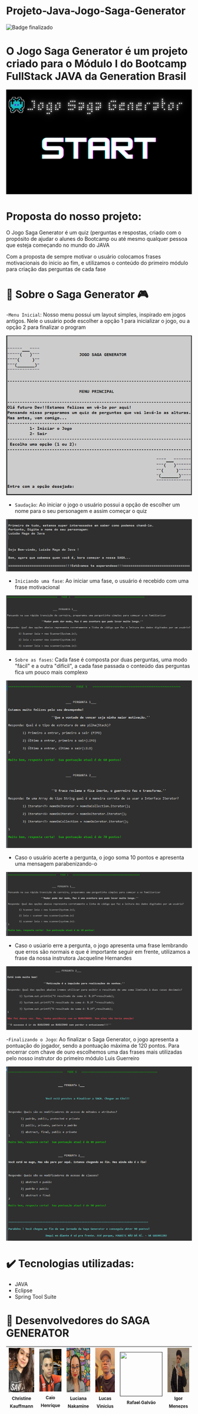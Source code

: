 # Projeto-Java-Jogo-Saga-Generator
![Badge finalizado](http://img.shields.io/static/v1?label=STATUS&message=Projeto%20Finalizado&color=GREEN&style=for-the-badge)

<h1>O Jogo Saga Generator é um projeto criado para o Módulo I do Bootcamp FullStack JAVA da Generation Brasil</h1>

![Imagem Apresentação](https://github.com/chris-kauffmann/Projeto-Java-Jogo-Saga-Generator/blob/master/images/capa%20apresenta%C3%A7%C3%A3o.png)

# Proposta do nosso projeto: 
<p> O Jogo Saga Generator é um quiz (perguntas e respostas, criado com o propósito de ajudar o alunes do Bootcamp ou até mesmo qualquer pessoa que esteja começando no mundo do JAVA</p>
<p> Com a proposta de sempre motivar o usuário colocamos frases motivacionais do inicio ao fim, e utilizamos o conteúdo do primeiro módulo 
  para criação das perguntas de cada fase</p>
  
  
  # :space_invader: Sobre o Saga Generator :video_game:
  -`Menu Inicial`: Nosso menu possui um layout simples, inspirado em jogos antigos. Nele o usuário pode escolher a opção 1 para inicializar o jogo, ou a opção 2 
  para finalizar o program
  
  ![Menu Inicial](https://github.com/chris-kauffmann/Projeto-Java-Jogo-Saga-Generator/blob/master/images/menu%20inicial.png)
  
  - `Saudação`: Ao iniciar o jogo o usuário possui a opção de escolher um nome para o seu personagem e assim começar o quiz
  
  ![Saudação](https://github.com/chris-kauffmann/Projeto-Java-Jogo-Saga-Generator/blob/master/images/saudacao.png)
  
  - `Iniciando uma fase`: Ao iniciar uma fase, o usuário é recebido com uma frase motivacional
  
  ![Frase Motivacional](https://github.com/chris-kauffmann/Projeto-Java-Jogo-Saga-Generator/blob/master/images/fase%20inicial.png)
  
  - `Sobre as fases`: Cada fase é composta por duas perguntas, uma modo "fácil" e a outra "difícil", a cada fase passada o conteúdo das perguntas fica
  um pouco mais complexo
  
  ![Conteúdo das Fases](https://github.com/chris-kauffmann/Projeto-Java-Jogo-Saga-Generator/blob/master/images/perguntas%20fase.png)
  
  - Caso o usuário acerte a pergunta, o jogo soma 10 pontos e apresenta uma mensagem parabenizando-o

 ![Resposta Certa](https://github.com/chris-kauffmann/Projeto-Java-Jogo-Saga-Generator/blob/master/images/resposta%20certa.png)
 
 - Caso o usúario erre a pergunta, o jogo apresenta uma frase lembrando que erros são normais e que é importante seguir em frente, utilizamos a frase
 da nossa instrutora Jacqueline Hernandes 

![Resposta Errada](https://github.com/chris-kauffmann/Projeto-Java-Jogo-Saga-Generator/blob/master/images/resposta%20errada.png)

-`Finalizando o Jogo`: Ao finalizar o Saga Generator, o jogo apresenta a pontuação do jogador, sendo a pontuação máxima de 120 pontos. Para encerrar com chave
de ouro escolhemos uma das frases mais utilizadas pelo nosso instrutor do primeiro módulo Luis Guerreiro 

![Fase Final](https://github.com/chris-kauffmann/Projeto-Java-Jogo-Saga-Generator/blob/master/images/fase%20final.png)


# :heavy_check_mark: Tecnologias utilizadas:
- JAVA
- Eclipse
- Spring Tool Suite


# :rocket: Desenvolvedores do SAGA GENERATOR
| [<img src="https://github.com/chris-kauffmann/Projeto-Java-Jogo-Saga-Generator/blob/master/images/Christine.jpg" width=115 height=120><br><sub>Christine Kauffmann</sub>](https://github.com/chris-kauffmann) |  [<img src="https://github.com/chris-kauffmann/Projeto-Java-Jogo-Saga-Generator/blob/master/images/Caio%20Henrique.jpg" width=120 height=115><br><sub>Caio Henrique</sub>]() |  [<img src="https://github.com/chris-kauffmann/Projeto-Java-Jogo-Saga-Generator/blob/master/images/Luciana%20Nakamine.jpg" width=115 height=120><br><sub>Luciana Nakamine</sub>](https://github.com/LucianaNakamine) | [<img src="https://github.com/chris-kauffmann/Projeto-Java-Jogo-Saga-Generator/blob/master/images/Lucas%20Vinicius.jpg" width=115 height=120><br><sub>Lucas Vinicius</sub>](https://github.com/lucas2ran) | [<img src="https://github.com/chris-kauffmann/Projeto-Java-Jogo-Saga-Generator/blob/master/images/Rafael%20Galv%C3%A3o.jpg" width=115 height=120><br><sub>Rafael Galvão</sub>]() | [<img src="https://github.com/chris-kauffmann/Projeto-Java-Jogo-Saga-Generator/blob/master/images/Igor%20Menezes.jpg" width=115 height=120><br><sub>Igor Menezes</sub>](https://github.com/IgorWz) 
| :---: | :---: | :---: | :---: | :---: | :---: |
